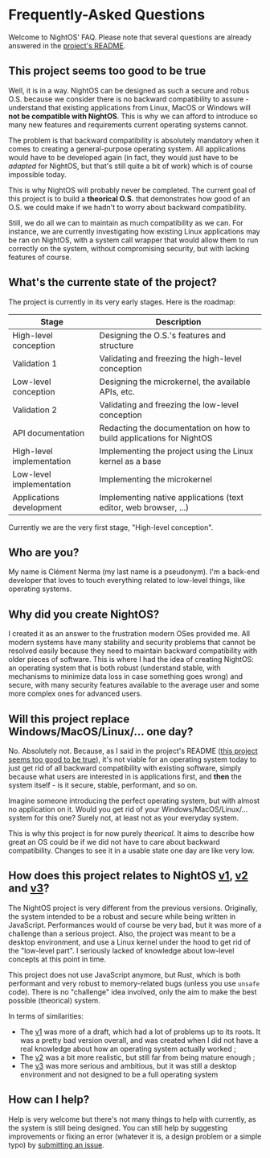 # Frequently-Asked Questions

Welcome to NightOS' FAQ. Please note that several questions are already answered in the [project's README](../README.md).

## This project seems too good to be true

Well, it is in a way. NightOS can be designed as such a secure and robus O.S. because we consider there is no backward compatibility to assure - understand that existing applications from Linux, MacOS or Windows will **not be compatible with NightOS**. This is why we can afford to introduce so many new features and requirements current operating systems cannot.

The problem is that backward compatibility is absolutely mandatory when it comes to creating a general-purpose operating system. All applications would have to be developed again (in fact, they would just have to be _adapted_ for NightOS, but that's still quite a bit of work) which is of course impossible today.

This is why NightOS will probably never be completed. The current goal of this project is to build a **theorical O.S.** that demonstrates how good of an O.S. we could make if we hadn't to worry about backward compatibility.

Still, we do all we can to maintain as much compatibility as we can. For instance, we are currently investigating how existing Linux applications may be ran on NightOS, with a system call wrapper that would allow them to run correctly on the system, without compromising security, but with lacking features of course.

## What's the currente state of the project?

The project is currently in its very early stages. Here is the roadmap:

|           Stage           |                            Description                               |
|---------------------------|----------------------------------------------------------------------|
| High-level conception     | Designing the O.S.'s features and structure                          |
| Validation 1              | Validating and freezing the high-level conception                    |
| Low-level conception      | Designing the microkernel, the available APIs, etc.                  |
| Validation 2              | Validating and freezing the low-level conception                     |
| API documentation         | Redacting the documentation on how to build applications for NightOS |
| High-level implementation | Implementing the project using the Linux kernel as a base            |
| Low-level implementation  | Implementing the microkernel                                         |
| Applications development  | Implementing native applications (text editor, web browser, ...)     |

Currently we are the very first stage, "High-level conception".

## Who are you?

My name is Clément Nerma (my last name is a pseudonym). I'm a back-end developer that loves to touch everything related to low-level things, like operating systems.

## Why did you create NightOS?

I created it as an answer to the frustration modern OSes provided me. All modern systems have many stability and security problems that cannot be resolved easily because they need to maintain backward compatibility with older pieces of software.
This is where I had the idea of creating NightOS: an operating system that is both robust (understand stable, with mechanisms to minimize data loss in case something goes wrong) and secure, with many security features available to the average user and some more complex ones for advanced users.

## Will this project replace Windows/MacOS/Linux/... one day?

No. Absolutely not. Because, as I said in the project's README ([this project seems too good to be true](../README.md#this-project-seems-too-good-to-be-true)), it's not viable for an operating system today to just get rid of all backward compatibility with existing software, simply because what users are interested in is applications first, and **then** the system itself - is it secure, stable, performant, and so on.

Imagine someone introducing the perfect operating system, but with almost no application on it. Would you get rid of your Windows/MacOS/Linux/... system for this one? Surely not, at least not as your everyday system.

This is why this project is for now purely *theorical*. It aims to describe how great an OS could be if we did not have to care about backward compatibility. Changes to see it in a usable state one day are like very low.

## How does this project relates to NightOS [v1](https://github.com/ClementNerma/NightOS-v1), [v2](https://github.com/ClementNerma/NightOS-v2) and [v3](https://github.com/ClementNerma/NightOS-v3)?

The NightOS project is very different from the previous versions. Originally, the system intended to be a robust and secure while being written in JavaScript. Performances would of course be very bad, but it was more of a challenge than a serious project. Also, the project was meant to be a desktop environment, and use a Linux kernel under the hood to get rid of the "low-level part". I seriously lacked of knowledge about low-level concepts at this point in time.

This project does not use JavaScript anymore, but Rust, which is both performant and very robust to memory-related bugs (unless you use `unsafe` code). There is no "challenge" idea involved, only the aim to make the best possible (theorical) system.

In terms of similarities:

* The [v1](https://github.com/ClementNerma/NightOS-v1) was more of a draft, which had a lot of problems up to its roots. It was a pretty bad version overall, and was created when I did not have a real knowledge about how an operating system actually worked ;
* The [v2](https://github.com/ClementNerma/NightOS-v2) was a bit more realistic, but still far from being mature enough ;
* The [v3](https://github.com/ClementNerma/NightOS-v3) was more serious and ambitious, but it was still a desktop environment and not designed to be a full operating system

## How can I help?

Help is very welcome but there's not many things to help with currently, as the system is still being designed. You can still help by suggesting improvements or fixing an error (whatever it is, a design problem or a simple typo) by [submitting an issue](https://github.com/ClementNerma/NightOS/issues/new).

